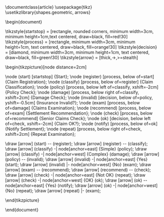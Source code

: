\documentclass{article}
\usepackage{tikz}
\usetikzlibrary{shapes.geometric, arrows}

\begin{document}

\tikzstyle{startstop} = [rectangle, rounded corners, minimum width=3cm, minimum height=1cm,text centered, draw=black, fill=red!30]
\tikzstyle{process} = [rectangle, minimum width=3cm, minimum height=1cm, text centered, draw=black, fill=orange!30]
\tikzstyle{decision} = [diamond, minimum width=3cm, minimum height=1cm, text centered, draw=black, fill=green!30]
\tikzstyle{arrow} = [thick,->,>=stealth]

\begin{tikzpicture}[node distance=2cm]

\node (start) [startstop] {Start};
\node (register) [process, below of=start] {Claim Registration};
\node (classify) [process, below of=register] {Claim Classification};
\node (policy) [process, below left of=classify, xshift=-2cm] {Policy Check};
\node (damage) [process, below right of=classify, xshift=2cm] {Damage Check};
\node (invalid) [decision, below of=policy, yshift=-0.5cm] {Insurance Invalid?};
\node (exam) [process, below of=damage] {Claims Examination};
\node (recommend) [process, below of=exam] {Settlement Recommendation};
\node (check) [process, below of=recommend] {Senior Claims Check};
\node (ok) [decision, below left of=check, xshift=-2cm] {Claim OK?};
\node (notify) [process, below of=ok] {Notify Settlement};
\node (repeat) [process, below right of=check, xshift=2cm] {Repeat Examination};

\draw [arrow] (start) -- (register);
\draw [arrow] (register) -- (classify);
\draw [arrow] (classify) -| node[anchor=east] {Simple} (policy);
\draw [arrow] (classify) -| node[anchor=west] {Complex} (damage);
\draw [arrow] (policy) -- (invalid);
\draw [arrow] (invalid) -| node[anchor=east] {Yes} (start);
\draw [arrow] (invalid) |- node[anchor=west] {No} (exam);
\draw [arrow] (exam) -- (recommend);
\draw [arrow] (recommend) -- (check);
\draw [arrow] (check) -| node[anchor=east] {Not OK} (repeat);
\draw [arrow] (check) -| node[anchor=west] {OK} (ok);
\draw [arrow] (ok) -- node[anchor=east] {Yes} (notify);
\draw [arrow] (ok) -| node[anchor=west] {No} (repeat);
\draw [arrow] (repeat) |- (exam);

\end{tikzpicture}

\end{document}

